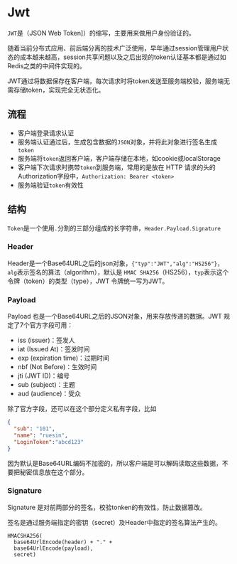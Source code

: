 # Jwt

`JWT`是（JSON Web Token]）的缩写，主要用来做用户身份验证的。

随着当前分布式应用、前后端分离的技术广泛使用，早年通过session管理用户状态的成本越来越高，session共享问题以及之后出现的token认证基本都是通过如Redis之类的中间件实现的。

JWT通过将数据保存在客户端，每次请求时将token发送至服务端校验，服务端无需存储token，实现完全无状态化。

## 流程
- 客户端登录请求认证
- 服务端认证通过后，生成包含数据的`JSON`对象，并将此对象进行签名生成`token`
- 服务端将`token`返回客户端，客户端存储在本地，如cookie或localStorage
- 客户端下次请求时携带`token`到服务端，常用的是放在 HTTP 请求的头的Authorization字段中，`Authorization: Bearer <token>`
- 服务端验证`token`有效性

## 结构
`Token`是一个使用`.`分割的三部分组成的长字符串，`Header.Payload.Signature`

### Header
Header是一个Base64URL之后的json对象，`{"typ":"JWT","alg":"HS256"}`，`alg`表示签名的算法（algorithm），默认是 `HMAC SHA256`（HS256），`typ`表示这个令牌（token）的类型（type），JWT 令牌统一写为JWT。

### Payload
Payload 也是一个Base64URL之后的JSON对象，用来存放传递的数据。JWT 规定了7个官方字段可用：
- iss (issuer)：签发人
- iat (Issued At)：签发时间
- exp (expiration time)：过期时间
- nbf (Not Before)：生效时间
- jti (JWT ID)：编号
- sub (subject)：主题
- aud (audience)：受众

除了官方字段，还可以在这个部分定义私有字段，比如
```json
{
  "sub": "101",
  "name": "ruesin",
  "LoginToken":"abcd123"
}
```
因为默认是Base64URL编码不加密的，所以客户端是可以解码读取这些数据，不要把秘密信息放在这个部分。

### Signature
Signature 是对前两部分的签名，校验tonken的有效性，防止数据篡改。

签名是通过服务端指定的密钥（secret）及Header中指定的签名算法产生的。
```
HMACSHA256(
  base64UrlEncode(header) + "." +
  base64UrlEncode(payload),
  secret)
```

